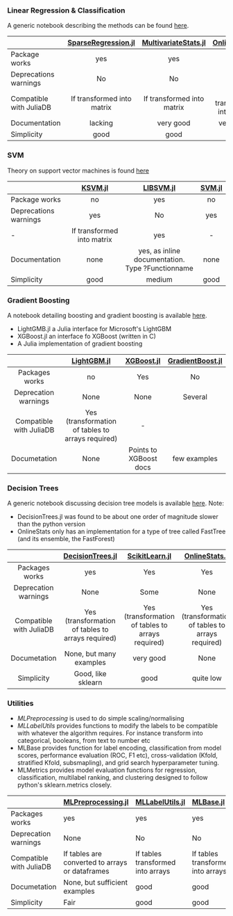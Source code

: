 ### Linear Regression & Classification

A generic notebook describing the methods can be found [here](Scouting/Linear%20Models%20%20for%20Regression%20%26%20Classification.ipynb).

|        | [SparseRegression.jl](Scouting/Sparse%20%Regression.ipynb) |  [MultivariateStats.jl](Scouting/MultivariateStats.ipynb) | [OnlineStats.jl](Scouting/OnlineStats.ipynb) |
| ------------- |:-------------:|:-------------:|:-:|
| Package works | yes | yes | yes |
| Deprecations warnings      | No | No | No |
| Compatible with JuliaDB | If transformed into matrix | If transformed into matrix | If transformed into matrix |
| Documentation | lacking | very good | very good |
| Simplicity | good | good | High |

### SVM

Theory on support vector machines is found [here](Scouting/SupportVectorMachinesTheory.ipynb)

|        | [KSVM.jl](Scouting/KSVM.jl.ipynb) |  [LIBSVM.jl](Scouting/LIBSVM.jl.ipynb) | [SVM.jl](Scouting/SVM.jl.ipynb) |
| ------------- |:-------------:|:-------------:|:-:|
| Package works | no | yes | no |
| Deprecations warnings      | yes | No | yes |
| - | If transformed into matrix | yes | - |
| Documentation | none | yes, as inline documentation. Type ?Functionname | none |
| Simplicity | good | medium | good |


### Gradient Boosting

A notebook detailing boosting and gradient boosting is available [here](Scouting/Boosting.ipynb).
  
- LightGMB.jl a Julia interface for Microsoft's LightGBM
- XGBoost.jl an interface fo XGBoost (written in C)
- A Julia implementation of gradient boosting


|   | [LightGBM.jl](Scouting/LightGBM.jl.ipynb) |  [XGBoost.jl](Scouting/XGBoost.jl.ipynb) | [GradientBoost.jl](Scouting/GradientBoost.jl.ipynb) |
| :-: | :-: | :-: | :-: |
| Packages works            | no                               | Yes | No
| Deprecation warnings      | None                              | None | Several
| Compatible with JuliaDB   | Yes (transformation of tables to arrays required) | - |
| Documetation              | None            | Points to XGBoost docs | few examples |


### Decision Trees

A generic notebook discussing decision tree models is available [here](Scouting/Decision%20Tree%20Models.ipynb). Note:

- DecisionTrees.jl was found to be about one order of magnitude slower than the python version
- OnlineStats only has an implementation for a type of tree called FastTree (and its ensemble, the FastForest)

|   | [DecisionTrees.jl](Scouting/DecisionTree.ipynb) |  [ScikitLearn.jl](Scouting/ScikitLearn.jl.ipynb) | [OnlineStats.jl](Scouting/OnlineStats.ipynb) |
| :-: | :-: | :-: | :-: |
| Packages works            | yes                               | Yes | Yes
| Deprecation warnings      | None                              | Some | None
| Compatible with JuliaDB   | Yes (transformation of tables to arrays required) | Yes (transformation of tables to arrays required) | Yes (transformation of tables to arrays required) |
| Documetation              | None, but many examples             | very good | None |
| Simplicity                | Good, like sklearn                | good | quite low |

### Utilities

- _MLPreprocessing_ is used to do simple scaling/normalising
- _MLLabelUtils_ provides functions to modify the labels to be compatible with whatever the algorithm requires. For instance transform into categorical, booleans, from text to number etc
- MLBase provides function for label encoding, classification from model scores, performance evaluation (ROC, F1 etc),
  cross-validation (Kfold, stratified Kfold, subsmapling), and grid search hyperparameter tuning.
- MLMetrics provides model evaluation functions for regression, classification, multilabel ranking, and clustering designed
to follow python's sklearn.metrics closely.




|                       | [MLPreprocessing.jl](Scouting/MLPreprocessing.ipynb) | [MLLabelUtils.jl](Scouting/MLLabelUtils.ipynb) | [MLBase.jl](Scouting/MLBase.jl.ipynb)| [MLMetrics.jl](Scouting/MLMetrics.ipynb)|
| :- | :- | :- | :- | :- |
| Packages works            | yes | yes | yes|yes|
| Deprecation warnings      | None | No |No|yes|
| Compatible with JuliaDB   | If tables are converted to arrays or dataframes | If tables transformed into arrays |If tables transformed into arrays|yes|
| Documetation              | None, but sufficient examples | good | good | none |
| Simplicity                | Fair | good |good|good|


